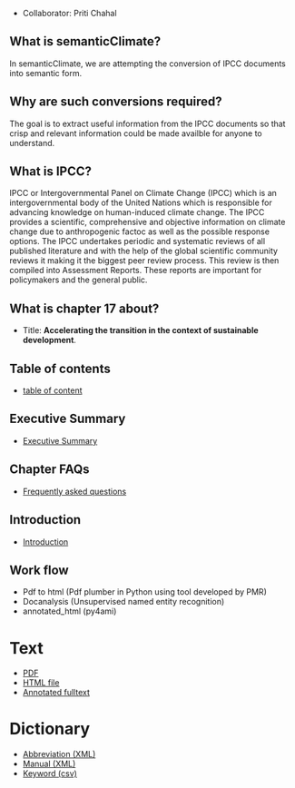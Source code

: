 * Collaborator: Priti Chahal

## What is semanticClimate? 
In semanticClimate, we are attempting the conversion of IPCC documents into semantic form. 

## Why are such conversions required? </h4>
The goal is to extract useful information from the IPCC documents so that crisp and relevant information could be made availble for anyone to understand.

## What is IPCC? 

<p> IPCC or Intergovernmental Panel on Climate Change (IPCC) which is an intergovernmental body of the United Nations which is responsible for advancing knowledge on human-induced climate change. The IPCC provides a scientific, comprehensive and objective information on climate change due to anthropogenic factoc as well as the possible response options. The IPCC undertakes periodic and systematic reviews of all published literature and with the help of the global scientific community reviews it making it the biggest peer review process. This review is then compiled into Assessment Reports. These reports are important for policymakers and the general public. <p>

## What is chapter 17 about?  

* Title: **Accelerating the transition in the context of sustainable development**. 

## Table of contents
* [table of content](https://github.com/petermr/semanticClimate/blob/main/ipcc/ar6/wg3/Chapter17/table_of_contents.md)

## Executive Summary
* [Executive Summary](https://htmlpreview.github.io/?https://github.com/petermr/semanticClimate/blob/main/ipcc/ar6/wg3/Chapter17/Executive_summary.html)

## Chapter FAQs
* [Frequently asked questions](https://htmlpreview.github.io/?https://github.com/petermr/semanticClimate/blob/main/ipcc/ar6/wg3/Chapter17/frequently_asked_questions_(faqs).html)

## Introduction
* [Introduction](https://htmlpreview.github.io/?https://github.com/petermr/semanticClimate/blob/main/ipcc/ar6/wg3/Chapter17/Introduction.html)


## Work flow  

* Pdf to html (Pdf plumber in Python using tool developed by PMR)  
* Docanalysis (Unsupervised named entity recognition) 
* annotated_html (py4ami) 


# Text

* [PDF](https://github.com/petermr/semanticClimate/blob/main/ipcc/ar6/wg3/Chapter17/fulltext.pdf)
* [HTML file](https://htmlpreview.github.io/?https://github.com/petermr/semanticClimate/blob/main/ipcc/ar6/wg3/Chapter17/fulltext.html)
* [Annotated fulltext](https://htmlpreview.github.io/?https://github.com/petermr/semanticClimate/blob/main/ipcc/ar6/wg3/Chapter17/annotated_fulltext_Chapter17.html)

# Dictionary
* [Abbreviation (XML)](dict/ip_3_17_SD_abb.xml)
* [Manual (XML)](dict/ip_3_17_SD_man.xml)
* [Keyword (csv)](dict/ip_3_17_SD_keywords.xml)
